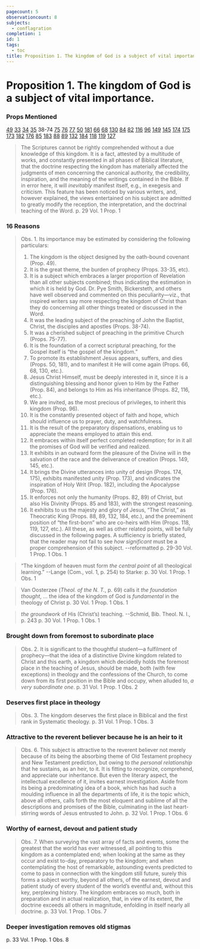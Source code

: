 ```yaml
---
pagecount: 5
observationcount: 8
subjects:
  - conflagration
completion: 1
id: 1
tags:
  - toc
title: Proposition 1. The kingdom of God is a subject of vital importance.
---
```


# Proposition 1. The kingdom of God is a subject of vital importance.
### Props Mentioned
[49](Proposition%2049.%20The%20covenants%20being%20in%20Revelation,%20the%20foundation%20of%20the%20Kingdom,%20must%20first%20be%20received%20and%20appreciated..md) [33](Proposition%2033.%20The%20Prophets,%20some%20even%20before%20the%20Captivity,%20foreseeing%20the%20overthrow%20of%20the%20Kingdom,%20both%20foretell%20its%20downfall%20and%20its%20final%20restoration..md) [34](Proposition%2034.%20The%20Prophets%20describe%20this%20restored%20Kingdom,%20its%20extension,%20glory,%20etc.%20without%20distinguishing%20between%20the%20First%20and%20Second%20Advents..md) [35](Proposition%2035.%20The%20Prophets%20describe%20but%20one%20Kingdom..md) 38-74 [75](Proposition%2075.%20The%20doctrine%20of%20the%20Kingdom,%20as%20held%20by%20the%20churches%20established%20by%20the%20Apostles,%20was%20perpetuated..md) [76](Proposition%2076.%20The%20doctrine%20of%20the%20Kingdom%20was%20changed%20under%20the%20Gnostic%20and%20Alexandrian%20influence..md) [77](Proposition%2077.%20The%20doctrine%20of%20the%20Kingdom,%20as%20held%20by%20the%20early%20church%20was%20finally%20almost%20exterminated%20under%20the%20teaching%20and%20power%20of%20the%20Papacy..md) [50](Proposition%2050.%20The%20Kingdom%20will%20be%20the%20outgrowth%20of%20the%20renewed%20Abrahamic%20covenant,%20under%20which%20renewal%20we%20now%20live..md) [181](Proposition%20181.%20Our%20doctrinal%20position%20illustrated%20and%20enforced%20by%20the%20Parable%20of%20the%20Ten%20Virgins..md) [66](Proposition%2066.%20The%20Kingdom%20that%20was%20nigh%20at%20one%20time%20(viz.%20%20at%20the%20First%20Advent)%20to%20the%20Jewish%20nation,%20is%20now%20removed%20to%20the%20close%20of%20its%20tribulation,%20and%20of%20“the%20times%20of%20the%20Gentiles.”.md) [68](Proposition%2068.%20This%20Kingdom%20is%20then%20essentially%20a%20Jewish%20Kingdom..md) [130](Proposition%20130.%20The%20Kingdom%20is%20preceded%20by%20a%20translation%20of%20the%20living%20saints..md) [84](Proposition%2084.%20As%20this%20Kingdom%20is%20specially%20given%20to%20the%20Son%20of%20Man%20as%20the%20result%20of%20his%20obedience,%20sufferings,%20and%20death,%20it%20must%20be%20something%20different.md) [82](Proposition%2082.%20This%20Kingdom%20is%20a%20complete%20restoration%20in%20the%20person%20of%20the%20Second%20Adam%20or%20Man,%20of%20the%20dominion%20lost%20by%20the%20First%20Adam%20or%20Man..md) [116](Proposition%20116.%20This%20Kingdom,%20is%20a%20visible,%20external%20one,%20here%20on%20the%20earth,%20taking%20the%20place%20of%20earthly%20kingdoms%20(comp.%20Props.%20122,%20in,%20123,%20etc.)..md) [96](Proposition%2096.%20The%20differences%20visible%20in%20the%20Church%20are%20evidences%20that%20it%20is%20not%20the%20predicted%20Kingdom%20of%20the%20Messiah..md) [149](Proposition%20149.%20This%20Kingdom%20is%20preceded%20by%20the%20conflagration%20of%202%20Pet%203%2010-13..md) [145](Proposition%20145.%20This%20Kingdom%20includes%20“the%20regeneration”%20of%20Matt%2019%2028..md) [174](Proposition%20174.%20This%20Kingdom%20of%20the%20Messiah%20is%20preceded%20by%20signs..md) [175](Proposition%20175.%20The%20doctrine%20of%20the%20Kingdom%20is%20greatly%20obscured%20and%20perverted%20by%20the%20prevailing%20one%20of%20the%20conversion%20of%20the%20world%20prior%20to%20the%20Advent%20of%20Jesus..md) [173](Proposition%20173.%20This%20Kingdom%20of%20the%20Lord%20Jesus%20Christ%20may%20be%20near%20at%20hand..md) [182](Proposition%20182.%20This%20Kingdom%20embraces%20the%20“One%20Hope”.md) [176](Proposition%20176.%20Our%20doctrine%20of%20the%20Kingdom%20embraces%20the%20conversion%20of%20the%20world,%20but%20in%20the%20Scriptural%20order..md) [85](Proposition%20185.%20This%20doctrine%20enforces%20that%20of%20Divine%20Providence..md) [183](Proposition%20183.%20The%20doctrine%20of%20the%20Kingdom%20and%20its%20related%20subjects%20have%20a%20direct%20practical%20tendency..md)  [88](Proposition%2088.%20The%20Church%20is%20then%20a%20preparatory%20stage%20for%20this%20Kingdom..md) [89](Proposition%2089.%20Christ,%20in%20view%20of%20this%20future%20Kingdom,%20sustains%20a%20peculiar%20relationship%20to%20the%20Church..md) [132](Proposition%20132.%20This%20view%20of%20the%20Kingdom%20confirmed%20by%20the%20Judgeship%20of%20Christ..md) [184](Proposition%20184.%20In%20this%20Kingdom%20will%20be%20exhibited%20a%20Manifested%20Unity..md) [118](Proposition%20118.%20This%20view%20of%20the%20Kingdom%20is%20most%20forcibly%20sustained%20by%20the%20figure%20of%20the%20Barren%20Woman..md) [119](Proposition%20119.%20The%20Kingdom%20of%20God%20in%20the%20Millennial%20descriptions%20is%20represented%20as%20restoring%20all%20the%20forfeited%20blessings..md) [127](Proposition%20127.%20In%20support%20of%20our%20view,%20the%20Apocalypse%20unmistakably%20teaches%20a%20Pre-Millennial%20resurrection%20of%20the%20saints..md)


> The Scriptures cannot be rightly comprehended without a due knowledge of this kingdom. It is a fact, attested by a multitude of works, and constantly presented in all phases of Biblical literature, that the doctrine respecting the kingdom has materially affected the judgments of men concerning the canonical authority, the credibility, inspiration, and the meaning of the writings contained in the Bible. If in error here, it will *inevitably* manifest itself, e.g., in exegesis and criticism. This feature has been noticed by various writers, and, however explained, the views entertained on his subject are admitted to greatly modify the reception, the interpretation, and the doctrinal teaching of the Word.
> p. 29 Vol. 1 Prop. 1
### 16 Reasons
>Obs. 1. Its importance may be estimated by considering the following particulars: 
>1. The kingdom is the object designed by the oath-bound covenant (Prop. 49). 
>2. It is the great theme, the burden of prophecy (Props. 33-35, etc). 
>3. It is a subject which embraces a larger proportion of Revelation than all other subjects combined; thus indicating the estimation in which it is held by God. Dr. Pye Smith, Bickersteth, and others have well observed and commented on this peculiarity—viz., that inspired writers say more respecting the kingdom of Christ than they do concerning all other things treated or discussed in the Word. 
>4. It was the leading subject of the preaching of John the Baptist, Christ, the disciples and apostles (Props. 38-74). 
>5. It was a cherished subject of preaching in the primitive Church (Props. 75-77). 
>6. It is the foundation of a correct scriptural preaching, for the Gospel itself is “the gospel of the kingdom.” 
>7. To promote its establishment Jesus appears, suffers, and dies (Props. 50, 181), and to manifest it He will come again (Props. 66, 68, 130, etc.). 
>8. Jesus Christ Himself, must be deeply interested in it, since it is a distinguishing blessing and honor given to Him by the Father (Prop. 84), and belongs to Him as His inheritance (Props. 82, 116, etc.). 
>9. We are invited, as the most precious of privileges, to inherit this kingdom (Prop. 96). 
>10. It is the constantly presented object of faith and hope, which should influence us to prayer, duty, and watchfulness. 
>11. It is the result of the preparatory dispensations, enabling us to appreciate the means employed to attain this end. 
>12. It embraces within itself perfect completed redemption; for in it all the promises of God will be verified and realized. 
>13. It exhibits in an outward form the pleasure of the Divine will in the salvation of the race and the deliverance of creation (Props. 149, 145, etc.). 
>14. It brings the Divine utterances into unity of design (Props. 174, 175), exhibits manifested unity (Prop. 173), and vindicates the inspiration of Holy Writ (Prop. 182), including the Apocalypse (Prop. 176). 
>15. It enforces not only the humanity (Props. 82, 89) of Christ, but also His Divinity (Props. 85 and 183), with the strongest reasoning. 
>16. It exhibits to us the majesty and glory of Jesus, “The Christ,” as Theocratic King (Props. 88, 89, 132, 184, etc.), and the preeminent position of “the first-born” who are co-heirs with Him (Props. 118, 119, 127, etc.). 
>All these, as well as other related points, will be fully discussed in the following pages. A sufficiency is briefly stated, that the reader may not fail to see *how significant* must be a proper comprehension of this subject.
>--reformatted
>p. 29-30 Vol. 1 Prop. 1 Obs. 1 

>“The kingdom of heaven must form *the central point* of all theological learning.”
>--Lange (Com., vol. 1, p. 254) to Starke:
>p. 30 Vol. 1 Prop. 1 Obs. 1 

>Van Oosterzee (*Theol. of the N. T.*, p. 69) calls it *the foundation thought*,
>...
>the idea of the kingdom of God is *fundamental* in the theology of Christ
>p. 30 Vol. 1 Prop. 1 Obs. 1 

>*the groundwork* of His (Christ’s) teaching.
>--Schmid,  Bib. Theol. N. I., p. 243
>p. 30 Vol. 1 Prop. 1 Obs. 1 
### Brought down from foremost to subordinate place
>Obs. 2. It is significant to the thoughtful student—a fulfilment of prophecy—that the idea of a distinctive Divine kingdom related to Christ and this earth, a kingdom which decidedly holds the foremost place in the teaching of Jesus, should be made, both (with few exceptions) in theology and the confessions of the Church, to come down from its first position in the Bible and occupy, when alluded to, *a very subordinate one*.
>p. 31 Vol. 1 Prop. 1 Obs. 2
### Deserves first place in theology
>Obs. 3. The kingdom deserves the first place in Biblical and the first rank in Systematic theology.
>p. 31 Vol. 1 Prop. 1 Obs. 3
### Attractive to the reverent believer because he is an heir to it
>Obs. 6. This subject is attractive to the reverent believer not merely because of its being the absorbing theme of Old Testament prophecy and New Testament prediction, but owing to *the personal relationship* that he sustains, as an heir, to it. It is fitting to recognize, comprehend, and appreciate our inheritance. But even the literary aspect, the intellectual excellence of it, invites earnest investigation. Aside from its being a predominating idea of a book, which has had such a moulding influence in all the departments of life, it is the topic which, above all others, calls forth the most eloquent and sublime of all the descriptions and promises of the Bible, culminating in the last heart-stirring words of Jesus entrusted to John.
>p. 32 Vol. 1 Prop. 1 Obs. 6
### Worthy of earnest, devout and patient study
>Obs. 7. When surveying the vast array of facts and events, some the greatest that the world has ever witnessed, all pointing to this kingdom as a contemplated end; when looking at the same as they occur and exist to-day, preparatory to the kingdom; and when contemplating the host of remarkable, astounding events predicted to come to pass in connection with the kingdom still future, surely this forms a subject worthy, beyond all others, of the earnest, devout and patient study of every student of the world’s eventful and, without this key, perplexing history. The kingdom embraces so much, both in preparation and in actual realization, that, in view of its extent, the doctrine exceeds all others in magnitude, enfolding in itself nearly all doctrine.
>p. 33 Vol. 1 Prop. 1 Obs. 7
### Deeper investigation removes old stigmas
p. 33 Vol. 1 Prop. 1 Obs. 8